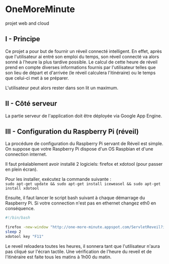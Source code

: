 OneMoreMinute
=============

projet web and cloud

I - Principe
------------

  Ce projet a pour but de fournir un réveil connecté intelligent. En effet, après que l'utilisateur ai entré son emploi du temps, son réveil connecté va alors sonné à l'heure la plus tardive possible. Le calcul de cette heure de réveil prend en compte diverses informations fournis par l'utilisateur telles que son lieu de départ et d'arrivée (le réveil calculera l'itinéraire) ou le temps que celui-ci met à se préparer.
  
  L'utilisateur peut alors rester dans son lit un maximum.
  
II - Côté serveur
-----------------

  La partie serveur de l'application doit être déployée via Google App Engine.

III - Configuration du Raspberry Pi (réveil)
--------------------------------------------

  La procédure de configuration du Raspberry Pi servant de Réveil est simple.
  On suppose que votre Raspberry Pi dispose d'un OS Raspbian et d'une connection internet.
  
  Il faut préalablement avoir installé 2 logiciels: firefox et xdotool (pour passer en plein écran).
  
  Pour les installer, exécutez la commande suivante :  
    `sudo apt-get update && sudo apt-get install iceweasel && sudo apt-get install xdotool`

  Ensuite, il faut lancer le script bash suivant à chaque démarrage du Raspberry Pi. Si votre connection n'est pas en ethernet changez eth0 en conséquence.

```bash
#!/bin/bash
  
firefox -new-window "http://one-more-minute.appspot.com/ServletReveil?id=\`ifconfig eth0 | grep -o -E '([[:xdigit:]]{1,2}:){5}[[:xdigit:]]{1,2}'\`" &
sleep 2
xdotool key "F11"
```

Le reveil reloadera toutes les heures, il sonnera tant que l'utilisateur n'aura pas cliqué sur l'écran tactile. Une vérification de l'heure du reveil et de l'itinéraire est faite tous les matins à 1h00 du matin.
